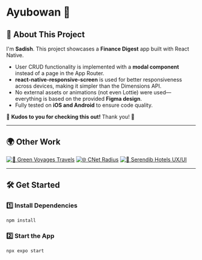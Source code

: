 # Ayubowan 👋

## 🚀 About This Project

I'm **Sadish**. This project showcases a **Finance Digest** app built with React Native.
- User CRUD functionality is implemented with a **modal component** instead of a page in the App Router.
- **react-native-responsive-screen** is used for better responsiveness across devices, making it simpler than the Dimensions API.
- No external assets or animations (not even Lottie) were used—everything is based on the provided **Figma design**.
- Fully tested on **iOS and Android** to ensure code quality.

🎉 **Kudos to you for checking this out!** Thank you! 🙌

---

## 🌍 Other Work

[![🌱 Green Voyages Travels](https://img.shields.io/badge/🌱-Green_Voyages_Travels-brightgreen?style=for-the-badge)](http://greenvoyagestravels.com/)
[![🌐 CNet Radius](https://img.shields.io/badge/🌐-CNet_Net-blue?style=for-the-badge)](https://tcnet.globemw.net/)
[![🏨 Serendib Hotels UX/UI](https://img.shields.io/badge/🏨-Serendib_Hotels_UXUI_Design-purple?style=for-the-badge)](https://www.figma.com/design/IuqvRr7GHKExuaAagFgjE6/Serendib-Hotels-v3---UX%2FUI-Design?node-id=0-1&t=DcPAQABFqujXZn3I-1)

---

## 🛠 Get Started

### 1️⃣ Install Dependencies

```bash
npm install
```

### 2️⃣ Start the App

```bash
npx expo start
```

